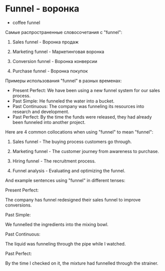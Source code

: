 # Funnel - воронка

- coffee funnel

Самые распространенные словосочетания с "funnel":

1. Sales funnel - Воронка продаж

2. Marketing funnel - Маркетинговая воронка

3. Conversion funnel - Воронка конверсии

4. Purchase funnel - Воронка покупок

Примеры использования "funnel" в разных временах:

- Present Perfect: We have been using a new funnel system for our sales process.
- Past Simple: He funneled the water into a bucket.
- Past Continuous: The company was funneling its resources into research and development.
- Past Perfect: By the time the funds were released, they had already been funneled into another project.

Here are 4 common collocations when using "funnel" to mean "funnel":

1. Sales funnel - The buying process customers go through.

2. Marketing funnel - The customer journey from awareness to purchase.

3. Hiring funnel - The recruitment process.

4. Funnel analysis - Evaluating and optimizing the funnel.

And example sentences using "funnel" in different tenses:

Present Perfect:

The company has funnel redesigned their sales funnel to improve conversions.

Past Simple:

We funnelled the ingredients into the mixing bowl.

Past Continuous:

The liquid was funneling through the pipe while I watched.

Past Perfect:

By the time I checked on it, the mixture had funnelled through the strainer.
